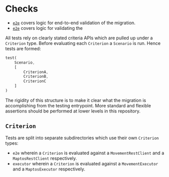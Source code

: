 # Checks

- [`e2e`](./e2e/README.md) covers logic for end-to-end validation of the migration.
- [`e2e`](./executor/README.md) covers logic for validating the 

All tests rely on clearly stated criteria APIs which are pulled up under a `Criterion` type. Before evaluating each `Criterion` a `Scenario` is run. Hence tests are formed:

```rust
test(
    Scenario,
    [
        CriterionA,
        CriterionB,
        CriterionC
    ]
)
```

The rigidity of this structure is to make it clear what the migration is accomplishing from the testing entrypoint. More standard and flexible assertions should be performed at lower levels in this repository. 

## `Criterion`
Tests are split into separate subdirectories which use their own `Criterion` types:

- `e2e` wherein a `Criterion` is evaluated against a `MovementRestClient` and a `MaptosRestClient` respectively. 
- `executor` wherein a `Criterion` is evaluated against a `MovementExecutor` and a `MaptosExecutor` respectively. 

